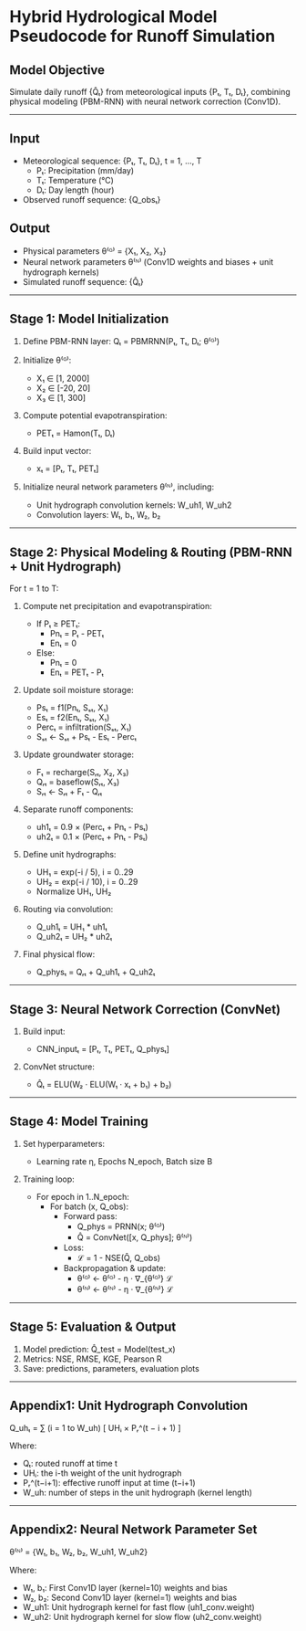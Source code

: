 # Hybrid Hydrological Model Pseudocode for Runoff Simulation

## Model Objective
Simulate daily runoff {Q̂ₜ} from meteorological inputs {Pₜ, Tₜ, Dₜ}, combining physical modeling (PBM-RNN) with neural network correction (Conv1D).

---

## Input
- Meteorological sequence: {Pₜ, Tₜ, Dₜ}, t = 1, ..., T
  - Pₜ: Precipitation (mm/day)
  - Tₜ: Temperature (°C)
  - Dₜ: Day length (hour)
- Observed runoff sequence: {Q_obsₜ}

## Output
- Physical parameters θ⁽ᴳ⁾ = {X₁, X₂, X₃}
- Neural network parameters θ⁽ᴺ⁾ (Conv1D weights and biases + unit hydrograph kernels)
- Simulated runoff sequence: {Q̂ₜ}

---

## Stage 1: Model Initialization

1. Define PBM-RNN layer:
   Qₜ = PBMRNN(Pₜ, Tₜ, Dₜ; θ⁽ᴳ⁾)

2. Initialize θ⁽ᴳ⁾:
   - X₁ ∈ [1, 2000]
   - X₂ ∈ [-20, 20]
   - X₃ ∈ [1, 300]

3. Compute potential evapotranspiration:
   - PETₜ = Hamon(Tₜ, Dₜ)

4. Build input vector:
   - xₜ = [Pₜ, Tₜ, PETₜ]

5. Initialize neural network parameters θ⁽ᴺ⁾, including:
   - Unit hydrograph convolution kernels: W_uh1, W_uh2
   - Convolution layers: W₁, b₁, W₂, b₂

---

## Stage 2: Physical Modeling & Routing (PBM-RNN + Unit Hydrograph)

For t = 1 to T:

1. Compute net precipitation and evapotranspiration:
   - If Pₜ ≥ PETₜ:
     - Pnₜ = Pₜ - PETₜ
     - Enₜ = 0
   - Else:
     - Pnₜ = 0
     - Enₜ = PETₜ - Pₜ

2. Update soil moisture storage:
   - Psₜ = f1(Pnₜ, Sₛₜ, X₁)
   - Esₜ = f2(Enₜ, Sₛₜ, X₁)
   - Percₜ = infiltration(Sₛₜ, X₁)
   - Sₛₜ ← Sₛₜ + Psₜ - Esₜ - Percₜ

3. Update groundwater storage:
   - Fₜ = recharge(Sᵣₜ, X₂, X₃)
   - Qᵣₜ = baseflow(Sᵣₜ, X₃)
   - Sᵣₜ ← Sᵣₜ + Fₜ - Qᵣₜ

4. Separate runoff components:
   - uh1ₜ = 0.9 × (Percₜ + Pnₜ - Psₜ)
   - uh2ₜ = 0.1 × (Percₜ + Pnₜ - Psₜ)

5. Define unit hydrographs:
   - UH₁ = exp(-i / 5), i = 0..29
   - UH₂ = exp(-i / 10), i = 0..29
   - Normalize UH₁, UH₂

6. Routing via convolution:
   - Q_uh1ₜ = UH₁ * uh1ₜ
   - Q_uh2ₜ = UH₂ * uh2ₜ

7. Final physical flow:
   - Q_physₜ = Qᵣₜ + Q_uh1ₜ + Q_uh2ₜ

---

## Stage 3: Neural Network Correction (ConvNet)

1. Build input:
   - CNN_inputₜ = [Pₜ, Tₜ, PETₜ, Q_physₜ]

2. ConvNet structure:
   - Q̂ₜ = ELU(W₂ · ELU(W₁ · xₜ + b₁) + b₂)

---

## Stage 4: Model Training

1. Set hyperparameters:
   - Learning rate η, Epochs N_epoch, Batch size B

2. Training loop:
   - For epoch in 1..N_epoch:
     - For batch (x, Q_obs):
       - Forward pass:
         - Q_phys = PRNN(x; θ⁽ᴳ⁾)
         - Q̂ = ConvNet([x, Q_phys]; θ⁽ᴺ⁾)
       - Loss:
         - ℒ = 1 - NSE(Q̂, Q_obs)
       - Backpropagation & update:
         - θ⁽ᴳ⁾ ← θ⁽ᴳ⁾ - η · ∇_{θ⁽ᴳ⁾} ℒ
         - θ⁽ᴺ⁾ ← θ⁽ᴺ⁾ - η · ∇_{θ⁽ᴺ⁾} ℒ

---

## Stage 5: Evaluation & Output

1. Model prediction: Q̂_test = Model(test_x)
2. Metrics: NSE, RMSE, KGE, Pearson R
3. Save: predictions, parameters, evaluation plots

---

## Appendix1: Unit Hydrograph Convolution

Q_uhₜ = ∑ (i = 1 to W_uh) [ UHᵢ × Pᵣ^(t − i + 1) ]

Where:
- Qₜ: routed runoff at time t
- UHᵢ: the i-th weight of the unit hydrograph
- Pᵣ^(t−i+1): effective runoff input at time (t−i+1)
- W_uh: number of steps in the unit hydrograph (kernel length)

---

## Appendix2: Neural Network Parameter Set

θ⁽ᴺ⁾ = {W₁, b₁, W₂, b₂, W_uh1, W_uh2}

Where:
- W₁, b₁: First Conv1D layer (kernel=10) weights and bias
- W₂, b₂: Second Conv1D layer (kernel=1) weights and bias
- W_uh1: Unit hydrograph kernel for fast flow (uh1_conv.weight)
- W_uh2: Unit hydrograph kernel for slow flow (uh2_conv.weight)